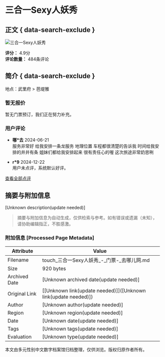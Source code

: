 # 三合一Sexy人妖秀

## 正文 { data-search-exclude }


![三合一Sexy人妖秀](//img1.qunarzz.com/sight/p0/1608/e9/e904a09a3b6913d5a3.water.jpg_600x330_92ed56b9.jpg)

**评分：** 4.9分  
**评论数量：** 484条评论  

## 简介 { data-search-exclude }

地点：武里府 > 芭堤雅

### 暂无报价

暂无门票预订，我们正在努力补充。

### 用户评论

- **哪*去** 2024-06-21  
  服务非常好 给我安排一条龙服务 地理位置 车程都很清楚的告诉我 时间给我安排的井井有条 姐妹们都给我安排起来 很有责任心的喔 这次旅途非常奶思咧

- **r*9** 2024-12-22  
  用户未点评，系统默认好评。

[查看全部点评](https://touch.piao.qunar.com/touch/getCommentsAndTravelTips.htm?sightId=1751081693&pageSize=10&pageNum=1&fromType=SIGHT&cat=from_area%3Dmpl_guestsearch)
<!-- tcd_original_link https://touch.piao.qunar.com/touch/detail.htm?id=1751081693&cat=from_area%3Dmpl_guestsearch -->


## 摘要与附加信息

<!-- tcd_abstract -->
[Unknown description(update needed)]
<!-- tcd_abstract_end -->

> 摘要与附加信息为自动生成，仅供检索与参考。如有错误或遗漏（未知），请协助编辑指正，不胜感激。

### 附加信息 [Processed Page Metadata]

| Attribute       | Value                                  |
|-----------------|----------------------------------------|
| Filename        | touch_三合一Sexy人妖秀_-_门票-_去哪儿网.md                             |
| Size            | 920 bytes                           |
| Archived Date   | [Unknown archived date(update needed)]                             |
| Original Link   | [[Unknown link(update needed)]]([Unknown link(update needed)])                       |
| Author          | [Unknown author(update needed)]                               |
| Region          | [Unknown region(update needed)]                               |
| Date            | [Unknown date(update needed)]                                 |
| Tags            | [Unknown tags(update needed)]                                 |
| Evaluation            | [Unknown type(update needed)]                                 |
<!-- tcd_table_end -->

本文由多元性别中文数字档案馆归档整理，仅供浏览。版权归原作者所有。
